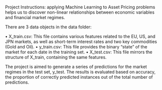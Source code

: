 Project Instructions: applying Machine Learning to Asset Pricing problems helps us to discover non-linear relationships between economic variables and financial market regimes.

There are 3 data objects in the data folder:

• X_train.csv: This file contains various features related to the EU, US, and JPN markets, as well as short-term interest rates and two key commodities (Gold and Oil).
• y_train.csv: This file provides the binary “state” of the market for each date in the training set.
• X_test.csv: This file mirrors the structure of X_train, containing the same features.

The project is aimed to generate a series of predictions for the market regimes in the test set, y_test. The results is evaluated based on accuracy, the proportion of correctly predicted instances out of the total number of predictions.
